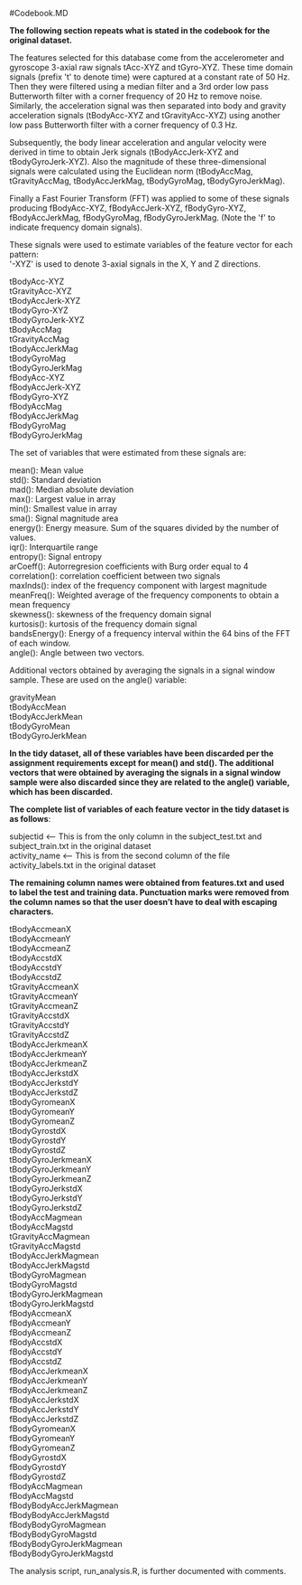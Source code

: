 #Codebook.MD

**The following section repeats what is stated in the codebook for the original dataset.**

The features selected for this database come from the accelerometer and gyroscope 3-axial raw signals tAcc-XYZ and tGyro-XYZ. These time domain signals (prefix 't' to denote time) were captured at a constant rate of 50 Hz. Then they were filtered using a median filter and a 3rd order low pass Butterworth filter with a corner frequency of 20 Hz to remove noise. Similarly, the acceleration signal was then separated into body and gravity acceleration signals (tBodyAcc-XYZ and tGravityAcc-XYZ) using another low pass Butterworth filter with a corner frequency of 0.3 Hz. 

Subsequently, the body linear acceleration and angular velocity were derived in time to obtain Jerk signals (tBodyAccJerk-XYZ and tBodyGyroJerk-XYZ). Also the magnitude of these three-dimensional signals were calculated using the Euclidean norm (tBodyAccMag, tGravityAccMag, tBodyAccJerkMag, tBodyGyroMag, tBodyGyroJerkMag). 

Finally a Fast Fourier Transform (FFT) was applied to some of these signals producing fBodyAcc-XYZ, fBodyAccJerk-XYZ, fBodyGyro-XYZ, fBodyAccJerkMag, fBodyGyroMag, fBodyGyroJerkMag. (Note the 'f' to indicate frequency domain signals). 

These signals were used to estimate variables of the feature vector for each pattern:  
'-XYZ' is used to denote 3-axial signals in the X, Y and Z directions.

tBodyAcc-XYZ  
tGravityAcc-XYZ  
tBodyAccJerk-XYZ  
tBodyGyro-XYZ  
tBodyGyroJerk-XYZ  
tBodyAccMag  
tGravityAccMag  
tBodyAccJerkMag  
tBodyGyroMag  
tBodyGyroJerkMag  
fBodyAcc-XYZ  
fBodyAccJerk-XYZ  
fBodyGyro-XYZ  
fBodyAccMag  
fBodyAccJerkMag  
fBodyGyroMag  
fBodyGyroJerkMag  

The set of variables that were estimated from these signals are: 

mean(): Mean value  
std(): Standard deviation  
mad(): Median absolute deviation   
max(): Largest value in array  
min(): Smallest value in array  
sma(): Signal magnitude area  
energy(): Energy measure. Sum of the squares divided by the number of values.  
iqr(): Interquartile range  
entropy(): Signal entropy  
arCoeff(): Autorregresion coefficients with Burg order equal to 4  
correlation(): correlation coefficient between two signals  
maxInds(): index of the frequency component with largest magnitude  
meanFreq(): Weighted average of the frequency components to obtain a mean frequency  
skewness(): skewness of the frequency domain signal  
kurtosis(): kurtosis of the frequency domain signal  
bandsEnergy(): Energy of a frequency interval within the 64 bins of the FFT of each window.  
angle(): Angle between two vectors.

Additional vectors obtained by averaging the signals in a signal window sample. These are used on the angle() variable:

gravityMean  
tBodyAccMean  
tBodyAccJerkMean  
tBodyGyroMean  
tBodyGyroJerkMean  


**In the tidy dataset, all of these variables have been discarded per the assignment requirements except for mean() and std(). The additional vectors that were obtained by averaging the signals in a signal window sample were also discarded since they are related to the angle() variable, which has been discarded.**

**The complete list of variables of each feature vector in the tidy dataset is as follows**:

subjectid            <— This is from the only column in the subject_test.txt and subject_train.txt in the original dataset  
activity_name        <— This is from the second column of the file activity_labels.txt in the original dataset  

**The remaining column names were obtained from features.txt and used to label the test and training data. Punctuation marks were removed from the column names so that the user doesn’t have to deal with escaping characters.**

tBodyAccmeanX         
tBodyAccmeanY  
tBodyAccmeanZ  
tBodyAccstdX  
tBodyAccstdY  
tBodyAccstdZ  
tGravityAccmeanX  
tGravityAccmeanY  
tGravityAccmeanZ  
tGravityAccstdX  
tGravityAccstdY  
tGravityAccstdZ  
tBodyAccJerkmeanX  
tBodyAccJerkmeanY  
tBodyAccJerkmeanZ  
tBodyAccJerkstdX  
tBodyAccJerkstdY  
tBodyAccJerkstdZ  
tBodyGyromeanX  
tBodyGyromeanY  
tBodyGyromeanZ  
tBodyGyrostdX  
tBodyGyrostdY  
tBodyGyrostdZ  
tBodyGyroJerkmeanX  
tBodyGyroJerkmeanY  
tBodyGyroJerkmeanZ  
tBodyGyroJerkstdX  
tBodyGyroJerkstdY  
tBodyGyroJerkstdZ  
tBodyAccMagmean  
tBodyAccMagstd  
tGravityAccMagmean  
tGravityAccMagstd  
tBodyAccJerkMagmean  
tBodyAccJerkMagstd  
tBodyGyroMagmean  
tBodyGyroMagstd  
tBodyGyroJerkMagmean  
tBodyGyroJerkMagstd  
fBodyAccmeanX  
fBodyAccmeanY  
fBodyAccmeanZ  
fBodyAccstdX  
fBodyAccstdY  
fBodyAccstdZ  
fBodyAccJerkmeanX  
fBodyAccJerkmeanY  
fBodyAccJerkmeanZ  
fBodyAccJerkstdX  
fBodyAccJerkstdY  
fBodyAccJerkstdZ  
fBodyGyromeanX  
fBodyGyromeanY  
fBodyGyromeanZ  
fBodyGyrostdX  
fBodyGyrostdY  
fBodyGyrostdZ  
fBodyAccMagmean  
fBodyAccMagstd  
fBodyBodyAccJerkMagmean  
fBodyBodyAccJerkMagstd  
fBodyBodyGyroMagmean  
fBodyBodyGyroMagstd  
fBodyBodyGyroJerkMagmean  
fBodyBodyGyroJerkMagstd  

The analysis script, run_analysis.R, is further documented with comments.
